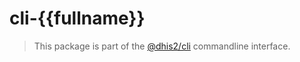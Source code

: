 # cli-{{fullname}}

> This package is part of the [@dhis2/cli](https://github.com/dhis2/cli)
> commandline interface.
